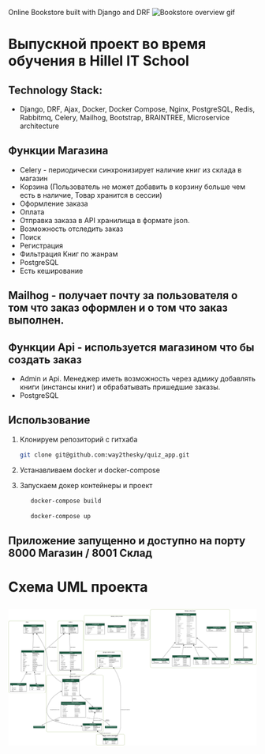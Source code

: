 Online Bookstore built with Django and DRF
![Bookstore overview gif](readster.gif)

# Выпускной проект во время обучения в Hillel IT School 
## Technology Stack:
* Django, DRF, Ajax, Docker, Docker Compose, Nginx, PostgreSQL, Redis, Rabbitmq, Celery, Mailhog, Bootstrap, BRAINTREE, Microservice architecture


## Функции Магазина
* Celery - периодически синхронизирует наличие книг из склада в магазин
* Корзина (Пользователь не может добавить в корзину больше чем есть в наличие, Товар хранится в сессии)
* Оформление заказа
* Оплата
* Отправка заказа в API хранилища в формате json.
* Возможность отследить заказ
* Поиск
* Регистрация
* Фильтрация Книг по жанрам
* PostgreSQL 
* Есть кеширование

## Mailhog - получает почту за пользователя о том что заказ оформлен и о том что заказ выполнен.

## Функции Api - используется магазином что бы создать заказ
* Admin и Api. Менеджер иметь возможность через адмику добавлять книги (инстансы книг) и обрабатывать пришедшие заказы. 
* PostgreSQL 

## Использование

1. Клонируем репозиторий с гитхаба

    ```bash
    git clone git@github.com:way2thesky/quiz_app.git
    ```

2. Устанавливаем docker и docker-compose

3. Запускаем докер контейнеры и проект
    ```bash
       docker-compose build
      ```
    ```bash
       docker-compose up
      ```
## Приложение запущенно и доступно на порту 8000 Магазин / 8001 Склад


# Схема UML проекта </p>
![Bookstore overview jpg](graph.png)
